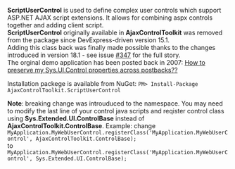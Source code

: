 **ScriptUserControl** is used to define complex user controls which support ASP.NET AJAX script extensions.
It allows for combining aspx controls together and adding client script.\
**ScriptUserControl** originally available in **AjaxControlToolkit** was removed from the package since DevExpress-driven version 15.1.\
Adding this class back was finally made possible thanks to the changes introduced in version 18.1 - see issue [#347](https://github.com/DevExpress/AjaxControlToolkit/pull/347) for the full story.\
The orginal demo application has been posted back in 2007: [How to preserve my Sys.UI.Control properties across postbacks??](https://forums.asp.net/t/1119462.aspx?How+to+preserve+my+Sys+UI+Control+properties+across+postbacks+)

Installation packege is available from NuGet: `PM> Install-Package AjaxControlToolkit.ScriptUserControl`

**Note**: breaking change was introuduced to the namespace. You may need to modify the last line of your control java scripts and reqister control class using **Sys.Extended.UI.ControlBase** instead of **AjaxControlToolkit.ControlBase**. Example: change\
`MyApplication.MyWebUserControl.registerClass('MyApplication.MyWebUserControl', AjaxControlToolkit.ControlBase);`\
to\
`MyApplication.MyWebUserControl.registerClass('MyApplication.MyWebUserControl', Sys.Extended.UI.ControlBase);`